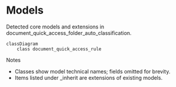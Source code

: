 # Models

Detected core models and extensions in document_quick_access_folder_auto_classification.

```mermaid
classDiagram
    class document_quick_access_rule
```

Notes
- Classes show model technical names; fields omitted for brevity.
- Items listed under _inherit are extensions of existing models.
